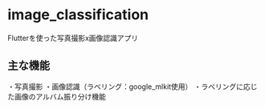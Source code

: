 # image_classification

Flutterを使った写真撮影x画像認識アプリ

## 主な機能
・写真撮影
・画像認識（ラベリング：google_mlkit使用）
・ラベリングに応じた画像のアルバム振り分け機能



